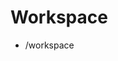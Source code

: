 <!-- ---
!-- title: 2024-12-28 23:32:23
!-- author: Yusuke Watanabe
!-- date: /home/ywatanabe/.dotfiles/.emacs.d/lisp/llemacs/workspace/resources/prompt-templates/components/06_workspace/workspace.md
!-- --- -->

# Workspace
* /workspace